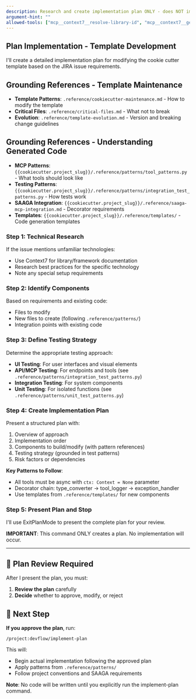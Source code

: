 ```yaml
---
description: Research and create implementation plan ONLY - does NOT implement code
argument-hint: ""
allowed-tools: ["mcp__context7__resolve-library-id", "mcp__context7__get-library-docs", "WebSearch", "Read", "ExitPlanMode"]
---
```


## Plan Implementation - Template Development

I'll create a detailed implementation plan for modifying the cookie cutter template based on the JIRA issue requirements.

## Grounding References - Template Maintenance
- **Template Patterns**: `.reference/cookiecutter-maintenance.md` - How to modify the template
- **Critical Files**: `.reference/critical-files.md` - What not to break
- **Evolution**: `.reference/template-evolution.md` - Version and breaking change guidelines

## Grounding References - Understanding Generated Code
- **MCP Patterns**: `{{cookiecutter.project_slug}}/.reference/patterns/tool_patterns.py` - What tools should look like
- **Testing Patterns**: `{{cookiecutter.project_slug}}/.reference/patterns/integration_test_patterns.py` - How tests work
- **SAAGA Integration**: `{{cookiecutter.project_slug}}/.reference/saaga-mcp-integration.md` - Decorator requirements
- **Templates**: `{{cookiecutter.project_slug}}/.reference/templates/` - Code generation templates

### Step 1: Technical Research
If the issue mentions unfamiliar technologies:
- Use Context7 for library/framework documentation
- Research best practices for the specific technology
- Note any special setup requirements

### Step 2: Identify Components
Based on requirements and existing code:
- Files to modify
- New files to create (following `.reference/patterns/`)
- Integration points with existing code

### Step 3: Define Testing Strategy
Determine the appropriate testing approach:
- **UI Testing**: For user interfaces and visual elements
- **API/MCP Testing**: For endpoints and tools (see `.reference/patterns/integration_test_patterns.py`)
- **Integration Testing**: For system components
- **Unit Testing**: For isolated functions (see `.reference/patterns/unit_test_patterns.py`)

### Step 4: Create Implementation Plan
Present a structured plan with:
1. Overview of approach
2. Implementation order
3. Components to build/modify (with pattern references)
4. Testing strategy (grounded in test patterns)
5. Risk factors or dependencies

**Key Patterns to Follow**:
- All tools must be async with `ctx: Context = None` parameter
- Decorator chain: type_converter → tool_logger → exception_handler
- Use templates from `.reference/templates/` for new components

### Step 5: Present Plan and Stop
I'll use ExitPlanMode to present the complete plan for your review.

**IMPORTANT**: This command ONLY creates a plan. No implementation will occur.

---

## 🛑 Plan Review Required

After I present the plan, you must:
1. **Review the plan** carefully
2. **Decide** whether to approve, modify, or reject

## 🔄 Next Step

**If you approve the plan**, run:

```
/project:devflow/implement-plan
```

This will:
- Begin actual implementation following the approved plan
- Apply patterns from `.reference/patterns/`
- Follow project conventions and SAAGA requirements

**Note**: No code will be written until you explicitly run the implement-plan command.